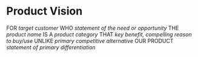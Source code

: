 Product Vision
==============

FOR _target customer_
WHO _statement of the need or opportunity_
THE _product name_ IS A _product category_
THAT _key benefit, compelling reason to buy/use_
UNLIKE _primary competitive alternative_
OUR PRODUCT _statement of primary differentiation_

